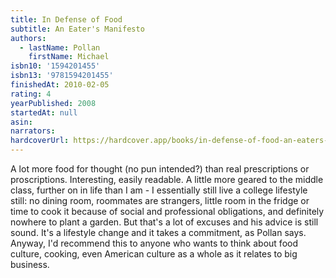 ```yaml
---
title: In Defense of Food
subtitle: An Eater's Manifesto
authors:
  - lastName: Pollan
    firstName: Michael
isbn10: '1594201455'
isbn13: '9781594201455'
finishedAt: 2010-02-05
rating: 4
yearPublished: 2008
startedAt: null
asin:
narrators:
hardcoverUrl: https://hardcover.app/books/in-defense-of-food-an-eaters-manifesto/editions/6537300
---
```


A lot more food for thought (no pun intended?) than real prescriptions or proscriptions. Interesting, easily readable. A little more geared to the middle class, further on in life than I am - I essentially still live a college lifestyle still: no dining room, roommates are strangers, little room in the fridge or time to cook it because of social and professional obligations, and definitely nowhere to plant a garden. But that's a lot of excuses and his advice is still sound. It's a lifestyle change and it takes a commitment, as Pollan says. Anyway, I'd recommend this to anyone who wants to think about food culture, cooking, even American culture as a whole as it relates to big business.
